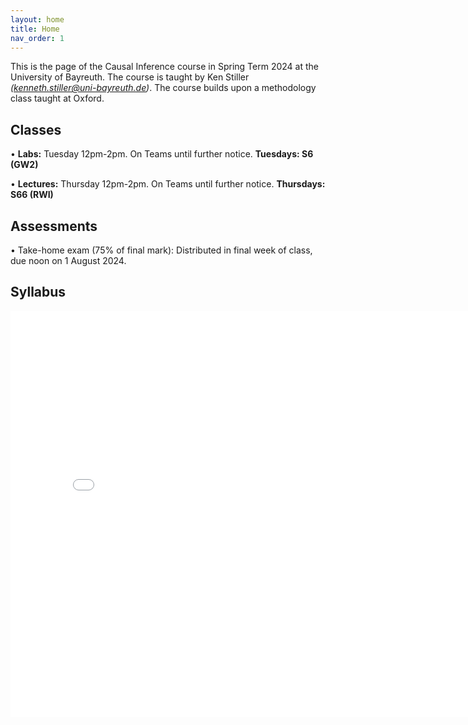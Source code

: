 ```yaml
---
layout: home
title: Home
nav_order: 1
---
```




This is the page of the Causal Inference course in Spring Term 2024 at the University of Bayreuth. The course is taught by Ken Stiller *(kenneth.stiller@uni-bayreuth.de)*. The course builds upon a methodology class taught at Oxford.

## Classes

• **Labs:** Tuesday 12pm-2pm. On Teams until further notice. **Tuesdays: S6 (GW2)**

• **Lectures:** Thursday 12pm-2pm. On Teams until further notice. **Thursdays: S66 (RWI)** 

## Assessments

• Take-home exam (75% of final mark): Distributed in final week of class, due noon on 1 August 2024.


## Syllabus


<embed src="CI_24_Syllabus___Bayreuth.pdf" width="800" height="650" 
 type="application/pdf">
